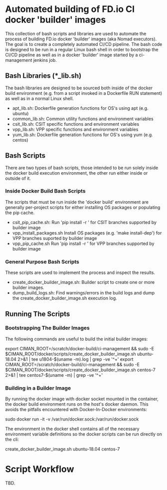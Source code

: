 # Automated building of FD.io CI docker 'builder' images

This collection of bash scripts and libraries are used to automate the process
of building FD.io docker 'builder' images (aka Nomad executors). The goal is to
create a completely automated CI/CD pipeline. The bash code is designed to be
run in a regular Linux bash shell in order to bootstrap the CI/CD pipeline
 as well as in a docker 'builder' image started by a ci-management jenkins job.

## Bash Libraries (*_lib.sh)

The bash libraries are designed to be sourced both inside of the docker build
environment (e.g. from a script invoked in a Dockerfile RUN statement) as well
as in a normal Linux shell.

- apt_lib.sh:     Dockerfile generation functions for OS's using apt (e.g. ubuntu)
- common_lib.sh:  Common utility functions and environment variables
- csit_lib.sh:    CSIT specific functions and environment variables
- vpp_lib.sh:     VPP specific functions and environment variables
- yum_lib.sh:     Dockerfile generation functions for OS's using yum (e.g. centos)

## Bash Scripts

There are two types of bash scripts, those intended to be run solely inside
the docker build execution environment, the other run either inside or
outside of it.

### Inside Docker Build Bash Scripts

The scripts that must be run inside the 'docker build' environment are
generally per-project scripts for either installing OS packages or
populating the pip cache.

- csit_pip_cache.sh:         Run 'pip install -r <requirements files>' for CSIT branches supported by builder image
- vpp_install_packages.sh    Install OS packages (e.g. 'make install-dep') for VPP branches suported by builder image
- vpp_pip_cache.sh           Run 'pip install -r <requirements files>' for VPP branches supported by builder image

### General Purpose Bash Scripts

These scripts are used to implement the process and inspect the results.

- create_docker_builder_image.sh:  Builder script to create one or more builder images.
- dump_build_logs.sh:              Find warnings/errors in the build logs and dump the create_docker_builder_image.sh execution log.

## Running The Scripts

### Bootstrapping The Builder Images

The following commands are useful to build the initial builder images:

export CIMAN_ROOT=/scratch/docker-build/ci-management && sudo -E $CIMAN_ROOT/docker/scripts/create_docker_builder_image.sh ubuntu-18.04 2>&1 | tee u1804-$(uname -m).log | grep -ve '^+'
export CIMAN_ROOT=/scratch/docker-build/ci-management && sudo -E $CIMAN_ROOT/docker/scripts/create_docker_builder_image.sh centos-7 2>&1 | tee centos7-$(uname -m) | grep -ve '^+'

### Building in a Builder Image

By running the docker image with docker socket mounted in the container,
the docker build environment runs on the host's docker daemon.  This
avoids the pitfalls encountered with Docker-In-Docker environments:

  sudo docker run -it -v /var/run/docker.sock:/var/run/docker.sock <docker-image>

The environment in the docker shell contains all of the necessary
environment variable definitions so the docker scripts can be run
directly on the cli:

  create_docker_builder_image.sh ubuntu-18.04 centos-7

# Script Workflow

TBD.

